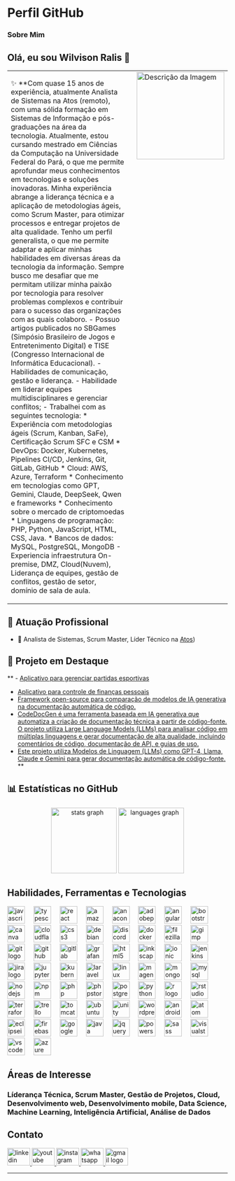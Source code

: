 
# Perfil GitHub
### Sobre Mim
## Olá, eu sou Wilvison Ralis 👋

<table>
  <tr>
    <td style="vertical-align: top; padding-right: 20px;">
      <p>
      ✨ **Com quase 15 anos de experiência, atualmente Analista de Sistemas na Atos (remoto), com uma sólida formação em Sistemas de Informação e pós-graduações na área da tecnologia. Atualmente, estou cursando mestrado em Ciências da Computação na Universidade Federal do Pará, o que me permite aprofundar meus conhecimentos em tecnologias e soluções inovadoras.
  Minha experiência abrange a liderança técnica e a aplicação de metodologias ágeis, como Scrum Master, para otimizar processos e entregar projetos de alta qualidade. Tenho um perfil generalista, o que me permite adaptar e aplicar minhas habilidades em diversas áreas da tecnologia da informação.
  Sempre busco me desafiar que me permitam utilizar minha paixão por tecnologia para resolver problemas complexos e contribuir para o sucesso das organizações com as quais colaboro. 
  - Possuo artigos publicados no SBGames (Simpósio Brasileiro de Jogos e Entretenimento Digital) e TISE (Congresso Internacional de Informática Educacional).
  - Habilidades de comunicação, gestão e liderança.
  - Habilidade em liderar equipes multidisciplinares e gerenciar conflitos;
  - Trabalhei com as seguintes tecnologia: 
   * Experiência com metodologias ágeis (Scrum, Kanban, SaFe), Certificação Scrum SFC e CSM
   * DevOps: Docker, Kubernetes, Pipelines CI/CD, Jenkins, Git, GitLab, GitHub
   * Cloud: AWS, Azure, Terraform
   * Conhecimento em tecnologias como GPT, Gemini, Claude, DeepSeek, Qwen e frameworks
   * Conhecimento sobre o mercado de criptomoedas
   * Linguagens de programação: PHP, Python, JavaScript, HTML, CSS, Java.
   * Bancos de dados: MySQL, PostgreSQL, MongoDB 
  - Experiencia infraestrutura On-premise, DMZ, Cloud(Nuvem), Liderança de equipes, gestão de conflitos, gestão de setor, domínio de sala de aula.
  </p>
    </td>
    <td style="vertical-align: top;" src="https://avatars.githubusercontent.com/u/9903188?s=400&u=d95a62c4d90fe570f9dc70acb13a1cfdebf9fa3e&v=4" alt="Descrição da Imagem" width="200">
    <img src="https://avatars.githubusercontent.com/u/9903188?s=400&u=d95a62c4d90fe570f9dc70acb13a1cfdebf9fa3e&v=4" alt="Descrição da Imagem" width="200"/>
    </td>
  </tr>
</table>

## 🏢 Atuação Profissional
- 🚀 Analista de Sistemas, Scrum Master, Líder Técnico na [Atos](https://atos.net/))

## 📌 Projeto em Destaque

** - [Aplicativo para gerenciar partidas esportivas](https://github.com/wilvison/EsporteWR)
- [Aplicativo para controle de finanças pessoais](https://github.https://github.com/wilvison/App-financas)
- [Framework open-source para comparação de modelos de IA generativa na documentação automática de código.](https://github.com/wilvison/automatic-code-doc)
- [CodeDocGen é uma ferramenta baseada em IA generativa que automatiza a criação de documentação técnica a partir de código-fonte. O projeto utiliza Large Language Models (LLMs) para analisar código em múltiplas linguagens e gerar documentação de alta qualidade, incluindo comentários de código, documentação de API, e guias de uso.](https://github.com/wilvison/Ai-Generativa)
- [Este projeto utiliza Modelos de Linguagem (LLMs) como GPT-4, Llama, Claude e Gemini para gerar documentação automática de código-fonte.](https://github.com/wilvison/AutoDocGen)
**
## 📊 Estatísticas no GitHub

###
<div align="center">
  <img src="https://github-readme-stats.vercel.app/api?username=wilvison&hide_title=false&hide_rank=false&show_icons=true&include_all_commits=true&count_private=true&disable_animations=false&theme=dracula&locale=en&hide_border=false" height="150" alt="stats graph"  />
  <img src="https://github-readme-stats.vercel.app/api/top-langs?username=wilvison&locale=en&hide_title=false&layout=compact&card_width=320&langs_count=5&theme=dracula&hide_border=false" height="150" alt="languages graph"  />
</div>

## Habilidades, Ferramentas e Tecnologias

<div align="left">
  <img src="https://skillicons.dev/icons?i=js" height="40" alt="javascript logo"  />
  <img width="12" />
  <img src="https://skillicons.dev/icons?i=ts" height="40" alt="typescript logo"  />
  <img width="12" />
  <img src="https://skillicons.dev/icons?i=react" height="40" alt="react logo"  />
  <img width="12" />
  <img src="https://skillicons.dev/icons?i=aws" height="40" alt="amazonwebservices logo"  />
  <img width="12" />
  <img src="https://cdn.jsdelivr.net/gh/devicons/devicon/icons/anaconda/anaconda-original.svg" height="40" alt="anaconda logo"  />
  <img width="12" />
  <img src="https://cdn.simpleicons.org/adobephotoshop/31A8FF" height="40" alt="adobephotoshop logo"  />
  <img width="12" />
  <img src="https://cdn.simpleicons.org/angular/DD0031" height="40" alt="angularjs logo"  />
  <img width="12" />
  <img src="https://cdn.simpleicons.org/bootstrap/7952B3" height="40" alt="bootstrap logo"  />
  <img width="12" />
  <img src="https://cdn.simpleicons.org/canva/00C4CC" height="40" alt="canva logo"  />
  <img width="12" />
  <img src="https://cdn.simpleicons.org/cloudflare/F38020" height="40" alt="cloudflare logo"  />
  <img width="12" />
  <img src="https://cdn.simpleicons.org/css3/1572B6" height="40" alt="css3 logo"  />
  <img width="12" />
  <img src="https://cdn.simpleicons.org/debian/A81D33" height="40" alt="debian logo"  />
  <img width="12" />
  <img src="https://cdn.simpleicons.org/discord/5865F2" height="40" alt="discord logo"  />
  <img width="12" />
  <img src="https://cdn.simpleicons.org/docker/2496ED" height="40" alt="docker logo"  />
  <img width="12" />
  <img src="https://cdn.simpleicons.org/filezilla/BF0000" height="40" alt="filezilla logo"  />
  <img width="12" />
  <img src="https://cdn.simpleicons.org/gimp/5C5543" height="40" alt="gimp logo"  />
  <img width="12" />
  <img src="https://cdn.simpleicons.org/git/F05032" height="40" alt="git logo"  />
  <img width="12" />
  <img src="https://cdn.simpleicons.org/github/181717" height="40" alt="github logo"  />
  <img width="12" />
  <img src="https://cdn.simpleicons.org/gitlab/FC6D26" height="40" alt="gitlab logo"  />
  <img width="12" />
  <img src="https://cdn.simpleicons.org/grafana/F46800" height="40" alt="grafana logo"  />
  <img width="12" />
  <img src="https://skillicons.dev/icons?i=html" height="40" alt="html5 logo"  />
  <img width="12" />
  <img src="https://cdn.simpleicons.org/inkscape/000000" height="40" alt="inkscape logo"  />
  <img width="12" />
  <img src="https://cdn.simpleicons.org/ionic/3880FF" height="40" alt="ionic logo"  />
  <img width="12" />
  <img src="https://skillicons.dev/icons?i=jenkins" height="40" alt="jenkins logo"  />
  <img width="12" />
  <img src="https://cdn.simpleicons.org/jira/0052CC" height="40" alt="jira logo"  />
  <img width="12" />
  <img src="https://cdn.simpleicons.org/jupyter/F37626" height="40" alt="jupyter logo"  />
  <img width="12" />
  <img src="https://skillicons.dev/icons?i=kubernetes" height="40" alt="kubernetes logo"  />
  <img width="12" />
  <img src="https://cdn.simpleicons.org/laravel/FF2D20" height="40" alt="laravel logo"  />
  <img width="12" />
  <img src="https://skillicons.dev/icons?i=linux" height="40" alt="linux logo"  />
  <img width="12" />
  <img src="https://cdn.jsdelivr.net/gh/devicons/devicon/icons/magento/magento-original.svg" height="40" alt="magento logo"  />
  <img width="12" />
  <img src="https://skillicons.dev/icons?i=mongodb" height="40" alt="mongodb logo"  />
  <img width="12" />
  <img src="https://skillicons.dev/icons?i=mysql" height="40" alt="mysql logo"  />
  <img width="12" />
  <img src="https://skillicons.dev/icons?i=nodejs" height="40" alt="nodejs logo"  />
  <img width="12" />
  <img src="https://cdn.simpleicons.org/npm/CB3837" height="40" alt="npm logo"  />
  <img width="12" />
  <img src="https://skillicons.dev/icons?i=php" height="40" alt="php logo"  />
  <img width="12" />
  <img src="https://cdn.simpleicons.org/phpstorm/000000" height="40" alt="phpstorm logo"  />
  <img width="12" />
  <img src="https://skillicons.dev/icons?i=postgres" height="40" alt="postgresql logo"  />
  <img width="12" />
  <img src="https://skillicons.dev/icons?i=py" height="40" alt="python logo"  />
  <img width="12" />
  <img src="https://skillicons.dev/icons?i=r" height="40" alt="r logo"  />
  <img width="12" />
  <img src="https://cdn.simpleicons.org/rstudioide/75AADB" height="40" alt="rstudio logo"  />
  <img width="12" />
  <img src="https://cdn.simpleicons.org/terraform/7B42BC" height="40" alt="terraform logo"  />
  <img width="12" />
  <img src="https://cdn.simpleicons.org/trello/0052CC" height="40" alt="trello logo"  />
  <img width="12" />
  <img src="https://cdn.simpleicons.org/apachetomcat/F8DC75" height="40" alt="tomcat logo"  />
  <img width="12" />
  <img src="https://cdn.simpleicons.org/ubuntu/E95420" height="40" alt="ubuntu logo"  />
  <img width="12" />
  <img src="https://skillicons.dev/icons?i=unity" height="40" alt="unity logo"  />
  <img width="12" />
  <img src="https://skillicons.dev/icons?i=wordpress" height="40" alt="wordpress logo"  />
  <img width="12" />
  <img src="https://skillicons.dev/icons?i=androidstudio" height="40" alt="androidstudio logo"  />
  <img width="12" />
  <img src="https://skillicons.dev/icons?i=atom" height="40" alt="atom logo"  />
  <img width="12" />
  <img src="https://skillicons.dev/icons?i=eclipse" height="40" alt="eclipseide logo"  />
  <img width="12" />
  <img src="https://skillicons.dev/icons?i=firebase" height="40" alt="firebase logo"  />
  <img width="12" />
  <img src="https://skillicons.dev/icons?i=gcp" height="40" alt="googlecloud logo"  />
  <img width="12" />
  <img src="https://skillicons.dev/icons?i=java" height="40" alt="java logo"  />
  <img width="12" />
  <img src="https://skillicons.dev/icons?i=jquery" height="40" alt="jquery logo"  />
  <img width="12" />
  <img src="https://skillicons.dev/icons?i=powershell" height="40" alt="powershell logo"  />
  <img width="12" />
  <img src="https://skillicons.dev/icons?i=sass" height="40" alt="sass logo"  />
  <img width="12" />
  <img src="https://skillicons.dev/icons?i=visualstudio" height="40" alt="visualstudio logo"  />
  <img width="12" />
  <img src="https://skillicons.dev/icons?i=vscode" height="40" alt="vscode logo"  />
  <img width="12" />
  <img src="https://skillicons.dev/icons?i=azure" height="40" alt="azure logo"  />
</div>

## Áreas de Interesse
### Líderança Técnica, Scrum Master, Gestão de Projetos, Cloud, Desenvolvimento web, Desenvolvimento mobile, Data Science, Machine Learning, Inteligência Artificial, Análise de Dados

## Contato

<div align="left">
  <a href="https://www.linkedin.com/in/wilvison">
      <img src="https://raw.githubusercontent.com/maurodesouza/profile-readme-generator/master/src/assets/icons/social/linkedin/default.svg" width="52" height="40" alt="linkedin logo" />
  </a>
  <a href="https://www.youtube.com/c/WRTecnologiaeEducacao">
  <img src="https://raw.githubusercontent.com/maurodesouza/profile-readme-generator/master/src/assets/icons/social/youtube/default.svg" width="52" height="40" alt="youtube logo"  />
  </a>
  <a href="https://www.instagram.com/wr.insta">
    <img src="https://raw.githubusercontent.com/maurodesouza/profile-readme-generator/master/src/assets/icons/social/instagram/default.svg" width="52" height="40" alt="instagram logo"  />
  </a>
  <a href="https://wa.me/5591982183205">
    <img src="https://raw.githubusercontent.com/maurodesouza/profile-readme-generator/master/src/assets/icons/social/whatsapp/default.svg" width="52" height="40" alt="whatsapp logo"  />
  </a>
  <a href="mailto:wilvison@gmail.com">
    <img src="https://raw.githubusercontent.com/maurodesouza/profile-readme-generator/master/src/assets/icons/social/gmail/default.svg" width="52" height="40" alt="gmail logo"  />
  </a>
  </div>

---
